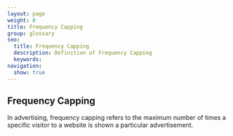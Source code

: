 ```yaml
---
layout: page
weight: 0
title: Frequency Capping
group: glossary
seo:
  title: Frequency Capping
  description: Definition of Frequency Capping
  keywords: 
navigation:
  show: true
---
```


## Frequency Capping

In advertising, frequency capping refers to the maximum number of times a specific visitor to a website is shown a particular advertisement.
